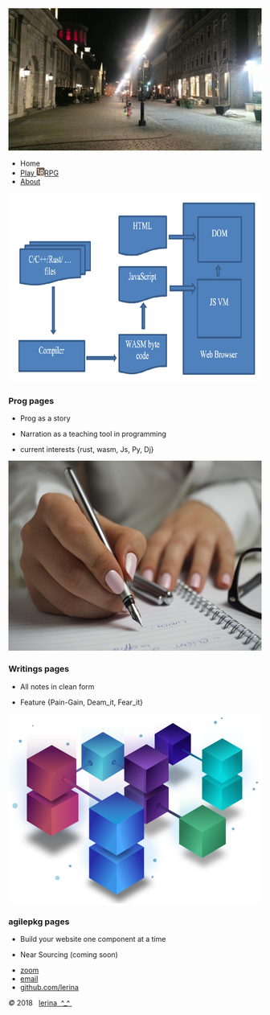 <!-- should be in head 
<link rel="prefetch" href=" http://lerina.github.io/hire_me ">

<canvas id="cnv" width="578" height="150"></canvas>
<script src="./js/cnv01.js"></script>
-->
<img id="banne" src="./pix/lRustRPG.jpg" />
<script src="./js/js.js"></script>

<div class="container">
<nav> 

-   Home
-   [Play <img src="./pix/learning_rust_rpg_16x16.png" align="bottom" />RPG](/rrpg/)
-   [About](/about.html)

</nav>

<div class="flexit">
<div id="prog">
<img class="autofit" src="./pix/prog.png" />

### Prog pages

- Prog as a story

- Narration as a teaching tool in programming

- current interests {rust, wasm, Js, Py, Dj} 

</div>
<div id="writings">
<img class="autofit" src="./pix/writings.jpg" />

### Writings pages

- All notes in clean form

- Feature {Pain-Gain, Deam_it, Fear_it}

</div>
<div id="agilepkg">
<img class="autofit" src="./pix/agilepkg.png" />

### agilepkg pages 

- Build your website one component at a time

- Near Sourcing (coming soon)

</div>
</div>

</div><!-- ^--container -->

<footer style="clear:both">

-   [zoom]()
-   [email](mailto:learningrustrpg@gmail.com)
-   [github.com/lerina](https://github.com/lerina)

<div id="copy"><em>&#xa9;</em> 2018  &nbsp; <a href="http://razafy.com" target="_blank"> <span class="le">le</span><span class="ri">ri</span><span class="na">na</span>  ^_^ </a></div>

</footer>

